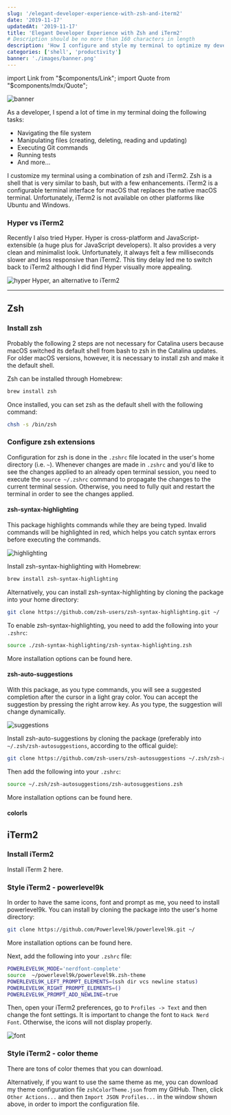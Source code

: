 ```yaml
---
slug: '/elegant-developer-experience-with-zsh-and-iterm2'
date: '2019-11-17'
updatedAt: '2019-11-17'
title: 'Elegant Developer Experience with Zsh and iTerm2'
# Description should be no more than 160 characters in length
description: 'How I configure and style my terminal to optimize my development workflow'
categories: ['shell', 'productivity']
banner: './images/banner.png'
---
```


import Link from "$components/Link";
import Quote from "$components/mdx/Quote";

![banner](./images/banner.png)

As a developer, I spend a lot of time in my terminal doing the following tasks:

- Navigating the file system
- Manipulating files (creating, deleting, reading and updating)
- Executing Git commands
- Running tests
- And more...

I customize my terminal using a combination of <Link to="https://www.zsh.org/">zsh</Link> 
and <Link to="https://iterm2.com/">iTerm2</Link>. Zsh is a shell that is very similar to bash, but with <Link to="https://stackabuse.com/zsh-vs-bash/">a few enhancements</Link>. iTerm2 is a configurable terminal interface for macOS that replaces the native macOS terminal. Unfortunately, iTerm2 is not available on other platforms like Ubuntu and Windows.

### Hyper vs iTerm2

Recently I also tried <Link to="https://hyper.is/">Hyper</Link>. Hyper is cross-platform and JavaScript-extensible (a huge plus for JavaScript developers). It also provides a very clean and minimalist look. Unfortunately, it always felt a few milliseconds slower and less responsive than iTerm2. This tiny delay led me to switch back to iTerm2 although I did find Hyper visually more appealing.

![hyper](./images/hyper.gif)
<span class="caption">Hyper, an alternative to iTerm2</span>

---

## Zsh

### Install zsh

Probably the following 2 steps are not necessary for Catalina users because macOS switched its default shell from bash to zsh in the Catalina updates. For older macOS versions, however, it is necessary to install zsh and make it the default shell.

Zsh can be installed through <Link to="https://brew.sh/">Homebrew</Link>:

```bash
brew install zsh
```

Once installed, you can set zsh as the default shell with the following command:

```bash
chsh -s /bin/zsh
```

### Configure zsh extensions

Configuration for zsh is done in the `.zshrc` file located in the user's home directory (i.e. `~`). Whenever changes are made in `.zshrc` and you'd like to see the changes applied to an already open terminal session, you need to execute the `source ~/.zshrc` command to propagate the changes to the current terminal session. Otherwise, you need to fully quit and restart the terminal in order to see the changes applied.

#### zsh-syntax-highlighting

<Link to="https://github.com/zsh-users/zsh-syntax-highlighting">This package</Link> highlights commands while they are being typed. Invalid commands will be highlighted in red, which helps you catch syntax errors before executing the commands.

![highlighting](./images/highlighting.png)

Install zsh-syntax-highlighting with Homebrew:

```bash
brew install zsh-syntax-highlighting
```

Alternatively, you can install zsh-syntax-highlighting by cloning the package into your home directory:

```bash
git clone https://github.com/zsh-users/zsh-syntax-highlighting.git ~/
```

To enable zsh-syntax-highlighting, you need to add the following into your `.zshrc`:

```bash
source ./zsh-syntax-highlighting/zsh-syntax-highlighting.zsh
```

More installation options can be found <Link to="https://github.com/zsh-users/zsh-syntax-highlighting/blob/master/INSTALL.md">here</Link>.

#### zsh-auto-suggestions

With <Link to="https://github.com/zsh-users/zsh-autosuggestions/">this package</Link>, as you type commands, you will see a suggested completion after the cursor in a light gray color. You can accept the suggestion by pressing the right arrow key. As you type, the suggestion will change dynamically.

![suggestions](./images/suggestions.png)

Install zsh-auto-suggestions by cloning the package (preferably into `~/.zsh/zsh-autosuggestions`, according to the offical guide):

```bash
git clone https://github.com/zsh-users/zsh-autosuggestions ~/.zsh/zsh-autosuggestions
```

Then add the following into your `.zshrc`:

```bash
source ~/.zsh/zsh-autosuggestions/zsh-autosuggestions.zsh
```

More installation options can be found <Link to="https://github.com/zsh-users/zsh-autosuggestions/blob/master/INSTALL.md">here</Link>.

#### colorls

## iTerm2

### Install iTerm2

Install iTerm 2 <Link to="https://iterm2.com/">here</Link>.


### Style iTerm2 - powerlevel9k

In order to have the same icons, font and prompt as me, you need to install <Link to="https://github.com/Powerlevel9k/powerlevel9k#installation">powerlevel9k</Link>. You can install by cloning the package into the user's home directory:

```bash
git clone https://github.com/Powerlevel9k/powerlevel9k.git ~/
```

More installation options can be found <Link to="https://github.com/Powerlevel9k/powerlevel9k#installation">here</Link>.

Next, add the following into your `.zshrc` file:

```bash
POWERLEVEL9K_MODE='nerdfont-complete'
source  ~/powerlevel9k/powerlevel9k.zsh-theme
POWERLEVEL9K_LEFT_PROMPT_ELEMENTS=(ssh dir vcs newline status)
POWERLEVEL9K_RIGHT_PROMPT_ELEMENTS=()
POWERLEVEL9K_PROMPT_ADD_NEWLINE=true
```

Then, open your iTerm2 preferences, go to `Profiles -> Text` and then change the font settings. It is important to change the font to `Hack Nerd Font`. Otherwise, the icons will not display properly.

![font](./images/font.png)

### Style iTerm2 - color theme

There are <Link to="https://github.com/robbyrussell/oh-my-zsh/wiki/Themes">tons of color themes</Link> that you can download.

Alternatively, if you want to use the same theme as me, you can download my theme configuration file `zshColorTheme.json` from <Link to="https://gist.github.com/chuntonggao/a490f072209aacbd96b0b07bfffe1759">my GitHub</Link>. Then, click `Other Actions...` and then `Import JSON Profiles...` in the window shown above, in order to import the configuration file.
